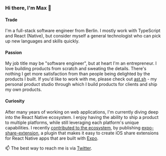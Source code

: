 ### Hi there, I'm Max 👋

#### Trade
I'm a full-stack software engineer from Berlin. I mostly work with TypeScript and React (Native), but consider myself a general technologist who can pick up new languages and skills quickly. 

#### Passion
My job title may be "software engineer", but at heart I'm an entrepreneur. I love building products from scratch and sweating the details. There's nothing I get more satisfaction from than people being delighted by the products I built. If you'd like to work with me, please check out [ast.sh](https://ast.sh/) - my personal product studio through which I build products for clients and ship my own products.

#### Curiosity
After many years of working on web applications, I'm currently diving deep into the React Native ecosystem. I enjoy having the ability to ship a product to multiple platforms, while still leveraging each platform's unique capabilities. I recently [contributed to the ecosystem](https://x.com/maximilianast/status/1759283175732249041?s=46), by publishing [expo-share-extension](https://github.com/MaxAst/expo-share-extension), a plugin that makes it easy to create iOS share extensions for React Native apps that are built with [Expo](https://expo.dev/).

📫 The best way to reach me is via [Twitter](https://twitter.com/MaximilianAst).
